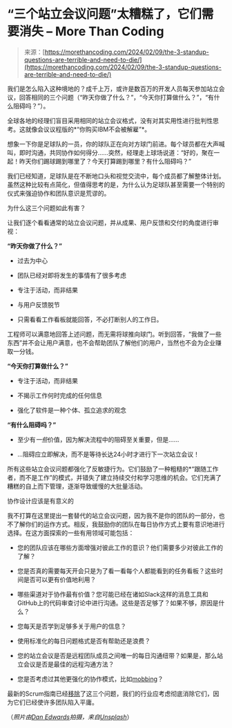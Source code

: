 <!--yml

category: 未分类

date: 2024-05-27 14:43:39

-->

# “三个站立会议问题”太糟糕了，它们需要消失 – More Than Coding

> 来源：[https://morethancoding.com/2024/02/09/the-3-standup-questions-are-terrible-and-need-to-die/](https://morethancoding.com/2024/02/09/the-3-standup-questions-are-terrible-and-need-to-die/)

我们是怎么陷入这种境地的？成千上万，或许是数百万的开发人员每天参加站立会议，回答相同的三个问题（“昨天你做了什么？”，“今天你打算做什么？”，“有什么阻碍吗？”）。

全球各地的经理们盲目采用相同的站立会议格式，没有对其实用性进行批判性思考。这就像会议议程版的*“你购买IBM不会被解雇”*。

想象一下你是足球队的一员，你的球队正在向对方球门前进。每个球员都在大声喊叫，即时沟通，共同协作如何得分……突然，经理走上球场说道：“好的，聚在一起！昨天你们踢球踢到哪里了？今天打算踢到哪里？有什么阻碍吗？”

我们已经知道，足球队是在不断地口头和视觉交流中，每个成员都了解整体计划。虽然这种比较有点简化，但值得思考的是，为什么认为足球队甚至需要一个特别的仪式来强迫协作和团队意识是荒谬的。

为什么这三个问题如此有害？

让我们逐个看看通常的站立会议问题，并从成果、用户反馈和交付的角度进行审视：

**“昨天你做了什么？”**

+   过去为中心

+   团队已经对即将发生的事情有了很多考虑

+   专注于活动，而非结果

+   与用户反馈脱节

+   只需看看工作看板就能回答，不必打断别人的工作日。

工程师可以满意地回答上述问题，而无需将球推向球门。听到回答，“我做了一些东西”并不会让用户满意，也不会帮助团队了解他们的用户，当然也不会为企业赚取一分钱。

**“今天你打算做什么？”**

+   专注于活动，而非结果

+   不揭示工作何时完成的任何信息

+   强化了软件是一种个体、孤立追求的观念

**“有什么阻碍吗？”**

+   至少有*一些*价值，因为解决流程中的阻碍至关重要，但是……

+   …阻碍应立即解决，而不是等待长达24小时才进行下一次站立会议！

所有这些站立会议问题都强化了反敏捷行为。它们鼓励了一种粗糙的*“跟随工作者，而不是工作”的模式，并错失了建立持续交付和学习思维的机会。它们充满了糟糕的自上而下管理，逐渐导致缓慢的大批量活动。

协作设计应该是有意义的

我不打算在这里提出一套替代的站立会议问题，因为我不是你的团队的一部分，也不了解你们的运作方式。相反，我鼓励你的团队在每日协作方式上要有意识地进行选择。在这方面探索的一些有用领域可能包括：

+   您的团队应该在哪些方面增强对彼此工作的意识？他们需要多少对彼此工作的了解？

+   您是否真的需要每天开会只是为了看一看每个人都能看到的任务看板？这些时间是否可以更有价值地利用？

+   哪些渠道对于协作最有价值？您可能已经在诸如Slack这样的消息工具和GitHub上的代码审查讨论中进行沟通。这些是否足够了？如果不够，原因是什么？

+   您每天是否学到足够多关于用户的信息？

+   使用标准化的每日问题格式是否有帮助还是浪费？

+   您的站立会议是否是远程团队成员之间唯一的每日沟通纽带？如果是，那么站立会议是否是最佳的远程沟通方法？

+   您是否考虑过其他更强化的协作模式，比如[mobbing](https://en.wikipedia.org/wiki/Team_programming#Mob_programming)？

最新的Scrum指南已经[移除](https://scrumguides.org/scrum-guide.html#daily-scrum)了这三个问题，我们的行业应考虑彻底消除它们，因为它们已经使许多团队陷入平庸。

（*照片由[Dan Edwards](https://unsplash.com/@de?utm_content=creditCopyText&utm_medium=referral&utm_source=unsplash)拍摄，来自[Unsplash](https://unsplash.com/photos/axe-on-tree-log-next-to-people-sitting-next-to-bonfire-SId-lmFXSDU?utm_content=creditCopyText&utm_medium=referral&utm_source=unsplash)*）
